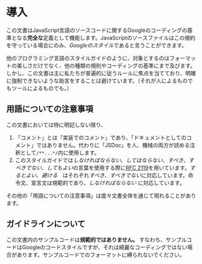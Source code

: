 # 導入

この文書はJavaScript言語のソースコードに関するGoogleのコーディングの基準となる**完全な**定義として機能します。JavaScriptのソースファイルはこの規約を守っている場合にのみ、*Googleのスタイル*であると言うことができます。

他のプログラミング言語のスタイルガイドのように、対象とするのはフォーマットの美しさだけでなく、他の種類の規則やコーディングの基準にまで及びます。しかし、この文書は主に私たちが普遍的に従うルールに焦点を当てており、明確に強制できないような助言をすることは避けています。（それが人によるものでもツールによるものでも。）

## 用語についての注意事項
この文書においては特に明記しない限り、

1. 「コメント」とは「実装でのコメント」であり、「ドキュメントとしてのコメント」ではありません。代わりに「JSDoc」を人、機械の両方が読める注釈として`/**...*/`内に使用します。
2. このスタイルガイドでは*しなければならない*、*してはならない*、*すべき*、*すべきでない*、*してもよい*の言葉を使用する際に[RFC 2119](http://tools.ietf.org/html/rfc2119)を用いています。*するとよい*、*避ける*　はそれぞれ*すべき*、*すべきでない*に対応しています。命令文、宣言文は規範的であり、*しなければならない* に対応しています。

その他の「用語についての注意事項」は度々文書全体を通じて現れることがあります。

## ガイドラインについて

この文書内のサンプルコードは**規範的ではありません。** すなわち、サンプルコードはGoogleのコードスタイルですが、それは綺麗なコーディングではない場合があります。サンプルコードでのフォーマットに縛られないでください。
